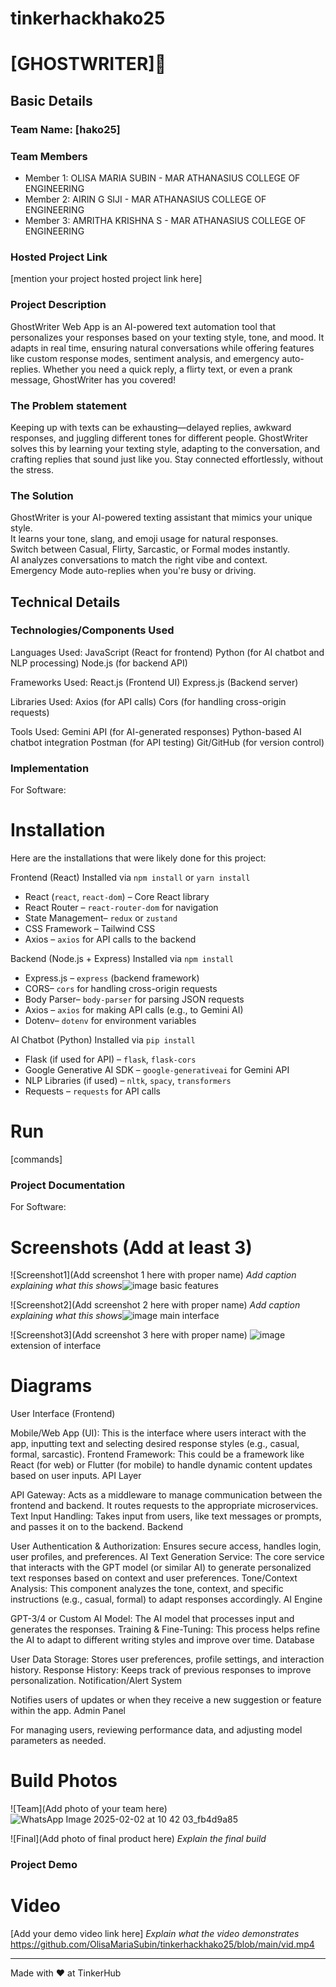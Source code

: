 # tinkerhackhako25
# [GHOSTWRITER]🎯


## Basic Details
### Team Name: [hako25]
### Team Members
- Member 1: OLISA MARIA SUBIN - MAR ATHANASIUS COLLEGE OF ENGINEERING
- Member 2: AIRIN G SIJI - MAR ATHANASIUS COLLEGE OF ENGINEERING
- Member 3: AMRITHA KRISHNA S - MAR ATHANASIUS COLLEGE OF ENGINEERING

### Hosted Project Link
[mention your project hosted project link here]

### Project Description
GhostWriter Web App is an AI-powered text automation tool that personalizes your responses based on your texting style, tone, and mood. It adapts in real time, ensuring natural conversations while offering features like custom response modes, sentiment analysis, and emergency auto-replies. Whether you need a quick reply, a flirty text, or even a prank message, GhostWriter has you covered!

### The Problem statement
Keeping up with texts can be exhausting—delayed replies, awkward responses, and juggling different tones for different people. GhostWriter solves this by learning your texting style, adapting to the conversation, and crafting replies that sound just like you. Stay connected effortlessly, without the stress. 

### The Solution
GhostWriter is your AI-powered texting assistant that mimics your unique style.  
It learns your tone, slang, and emoji usage for natural responses.  
Switch between Casual, Flirty, Sarcastic, or Formal modes instantly.  
AI analyzes conversations to match the right vibe and context.  
Emergency Mode auto-replies when you're busy or driving.  

## Technical Details
### Technologies/Components Used

Languages Used:
JavaScript (React for frontend)
Python (for AI chatbot and NLP processing)
Node.js (for backend API)

Frameworks Used:
React.js (Frontend UI)
Express.js (Backend server)

Libraries Used:
Axios (for API calls)
Cors (for handling cross-origin requests)

Tools Used:
Gemini API (for AI-generated responses)
Python-based AI chatbot integration
Postman (for API testing)
Git/GitHub (for version control)

### Implementation
For Software:
# Installation
Here are the installations that were likely done for this project:  

Frontend (React)
Installed via `npm install` or `yarn install`  
- React (`react`, `react-dom`) – Core React library  
- React Router – `react-router-dom` for navigation  
- State Management– `redux` or `zustand`  
- CSS Framework – Tailwind CSS
- Axios – `axios` for API calls to the backend

Backend (Node.js + Express)
Installed via `npm install`  
- Express.js – `express` (backend framework)  
- CORS– `cors` for handling cross-origin requests  
- Body Parser– `body-parser` for parsing JSON requests  
- Axios – `axios` for making API calls (e.g., to Gemini AI)  
- Dotenv– `dotenv` for environment variables  

AI Chatbot (Python)
Installed via `pip install`  
- Flask (if used for API) – `flask`, `flask-cors`  
- Google Generative AI SDK – `google-generativeai` for Gemini API  
- NLP Libraries (if used) – `nltk`, `spacy`, `transformers`  
- Requests – `requests` for API calls  

# Run
[commands]

### Project Documentation
For Software:

# Screenshots (Add at least 3)
![Screenshot1](Add screenshot 1 here with proper name)
*Add caption explaining what this shows*![image](https://github.com/user-attachments/assets/08acb06f-4e09-4734-975a-16fd9a44d2e1) basic features


![Screenshot2](Add screenshot 2 here with proper name)
*Add caption explaining what this shows*![image](https://github.com/user-attachments/assets/9f0d8f6c-1e95-494b-9f9d-d2173ac2ca72) main interface


![Screenshot3](Add screenshot 3 here with proper name)
![image](https://github.com/user-attachments/assets/5c080b48-f2ce-4a62-bb7c-dfc2acabd95c) extension of interface


# Diagrams
User Interface (Frontend)

Mobile/Web App (UI): This is the interface where users interact with the app, inputting text and selecting desired response styles (e.g., casual, formal, sarcastic).
Frontend Framework: This could be a framework like React (for web) or Flutter (for mobile) to handle dynamic content updates based on user inputs.
API Layer

API Gateway: Acts as a middleware to manage communication between the frontend and backend. It routes requests to the appropriate microservices.
Text Input Handling: Takes input from users, like text messages or prompts, and passes it on to the backend.
Backend

User Authentication & Authorization: Ensures secure access, handles login, user profiles, and preferences.
AI Text Generation Service: The core service that interacts with the GPT model (or similar AI) to generate personalized text responses based on context and user preferences.
Tone/Context Analysis: This component analyzes the tone, context, and specific instructions (e.g., casual, formal) to adapt responses accordingly.
AI Engine

GPT-3/4 or Custom AI Model: The AI model that processes input and generates the responses.
Training & Fine-Tuning: This process helps refine the AI to adapt to different writing styles and improve over time.
Database

User Data Storage: Stores user preferences, profile settings, and interaction history.
Response History: Keeps track of previous responses to improve personalization.
Notification/Alert System

Notifies users of updates or when they receive a new suggestion or feature within the app.
Admin Panel

For managing users, reviewing performance data, and adjusting model parameters as needed.

# Build Photos
![Team](Add photo of your team here)
![WhatsApp Image 2025-02-02 at 10 42 03_fb4d9a85](https://github.com/user-attachments/assets/9b19bbf8-8d92-4bbb-bef4-ee8f7de11aa9)

![Final](Add photo of final product here)
*Explain the final build*

### Project Demo
# Video
[Add your demo video link here]
*Explain what the video demonstrates*
https://github.com/OlisaMariaSubin/tinkerhackhako25/blob/main/vid.mp4

---
Made with ❤️ at TinkerHub
